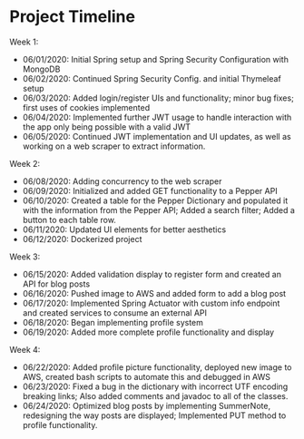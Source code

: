 # Project Timeline
Week 1:
* 06/01/2020: Initial Spring setup and Spring Security Configuration with MongoDB
* 06/02/2020: Continued Spring Security Config. and initial Thymeleaf setup
* 06/03/2020: Added login/register UIs and functionality; minor bug fixes; first uses of cookies implemented
* 06/04/2020: Implemented further JWT usage to handle interaction with the app only being possible with a valid JWT
* 06/05/2020: Continued JWT implementation and UI updates, as well as working on a web scraper to extract information.

Week 2:
* 06/08/2020: Adding concurrency to the web scraper
* 06/09/2020: Initialized and added GET functionality to a Pepper API
* 06/10/2020: Created a table for the Pepper Dictionary and populated it with the information from the Pepper API; Added a search filter; Added a button to each table row.
* 06/11/2020: Updated UI elements for better aesthetics
* 06/12/2020: Dockerized project

Week 3:
* 06/15/2020: Added validation display to register form and created an API for blog posts
* 06/16/2020: Pushed image to AWS and added form to add a blog post
* 06/17/2020: Implemented Spring Actuator with custom info endpoint and created services to consume an external API
* 06/18/2020: Began implementing profile system
* 06/19/2020: Added more complete profile functionality and display

Week 4:
* 06/22/2020: Added profile picture functionality, deployed new image to AWS, created bash scripts to automate this and debugged in AWS
* 06/23/2020: Fixed a bug in the dictionary with incorrect UTF encoding breaking links; Also added comments and javadoc to all of the classes.
* 06/24/2020: Optimized blog posts by implementing SummerNote, redesigning the way posts are displayed; Implemented PUT method to profile functionality.